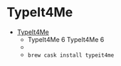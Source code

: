 # TypeIt4Me
- [TypeIt4Me](https://www.ettoresoftware.com/mac-apps/typeit4me/)
  -  TypeIt4Me 6 TypeIt4Me 6
  - 
  - `brew cask install typeit4me`
